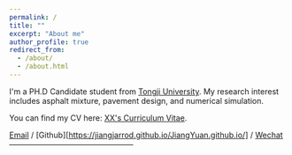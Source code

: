 ```yaml
---
permalink: /
title: ""
excerpt: "About me"
author_profile: true
redirect_from: 
  - /about/
  - /about.html
---
```


I'm a PH.D Candidate student from [Tongji University](https://www.tongji.edu.cn/). My research interest includes asphalt mixture, pavement design, and numerical simulation.

You can find my CV here: [XX's Curriculum Vitae](../assets/Curriculum_Vitae.pdf).

[Email](mailto:jyuan@tongji.edu.cn) / [Github][https://jiangjarrod.github.io/JiangYuan.github.io/] / [Wechat](../images/wechat.jpg)
————————————————
